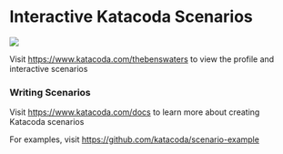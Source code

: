 # Interactive Katacoda Scenarios

[![](http://shields.katacoda.com/katacoda/thebenswaters/count.svg)](https://www.katacoda.com/thebenswaters "Get your profile on Katacoda.com")

Visit https://www.katacoda.com/thebenswaters to view the profile and interactive scenarios

### Writing Scenarios
Visit https://www.katacoda.com/docs to learn more about creating Katacoda scenarios

For examples, visit https://github.com/katacoda/scenario-example
